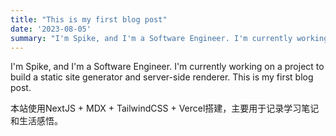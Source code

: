 ```yaml
---
title: "This is my first blog post"
date: '2023-08-05'
summary: "I'm Spike, and I'm a Software Engineer. I'm currently working on a project to build a static site generator and server-side renderer. This is my first blog post."
---
```


I'm Spike, and I'm a Software Engineer. I'm currently working on a project to build a static site generator and server-side renderer. This is my first blog post.  

本站使用NextJS + MDX + TailwindCSS + Vercel搭建，主要用于记录学习笔记和生活感悟。
